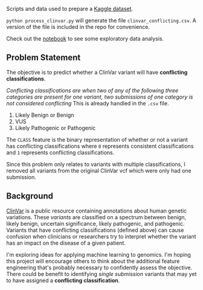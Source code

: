 Scripts and data used to prepare a [Kaggle dataset](https://www.kaggle.com/kevinarvai/clinvar-conflicting).

`python process_clinvar.py` will generate the file `clinvar_conflicting.csv`. A version of the file is included in the repo for convenience.

Check out the [notebook](https://github.com/arvkevi/clinvar-kaggle/blob/master/clinvar-conflicting-eda.ipynb) to see some exploratory data analysis.

## Problem Statement

The objective is to predict whether a ClinVar variant will have **conflicting classifications**.

*Conflicting classifications are when two of any of the following three categories are present for one variant, two submissions of one category is not considered conflicting*
This is already handled in the `.csv` file.
1. Likely Benign or Benign
2. VUS
3. Likely Pathogenic or Pathogenic

The `CLASS` feature is the binary representation of whether or not a variant has conflicting classifications where `0` represents consistent classifications and `1` represents conflicting classifications.

Since this problem only relates to variants with multiple classifications, I removed all variants from the original ClinVar vcf which were only had one submission.

## Background

[ClinVar](https://www.ncbi.nlm.nih.gov/clinvar/) is a public resource containing annotations about human genetic variations. These *variants* are classified on a spectrum between benign, likely benign, uncertain significance, likely pathogenic, and pathogenic. Variants that have conflicting classifications (defined above) can cause confusion when clinicians or researchers try to interpret whether the variant has an impact on the disease of a given patient.  

I'm exploring ideas for applying machine learning to genomics. I'm hoping this project will encourage others to think about the additional feature engineering that's probably necessary to confidently assess the objective. There could be benefit to identifying *single submission* variants that may yet to have assigned a **conflicting classification**.
